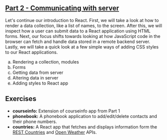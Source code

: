 ## [Part 2 - Communicating with server](https://fullstackopen.com/en/part2)
Let's continue our introduction to React. First, we will take a look at how to render a data collection, like a list of names, to the screen. After this, we will inspect how a user can submit data to a React application using HTML forms. Next, our focus shifts towards looking at how JavaScript code in the browser can fetch and handle data stored in a remote backend server. Lastly, we will take a quick look at a few simple ways of adding CSS styles to our React applications.

<ol type="a">
 <li>Rendering a collection, modules</li>
 <li>Forms</li>
 <li>Getting data from server</li>
 <li>Altering data in server</li>
 <li>Adding styles to React app</li>
</ol>

## Exercises
* **courseinfo:** Extension of courseinfo app from Part 1
* **phonebook:** A phonebook application to add/edit/delete contacts and their phone numbers.
* **countries:** A React app that fetches and displays information form the [REST Countries](https://studies.cs.helsinki.fi/restcountries/) and [Open Weather](https://openweathermap.org/) APIs.
